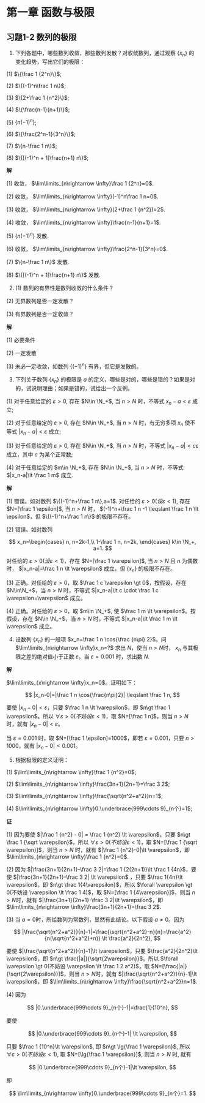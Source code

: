 # 第一章 函数与极限

## 习题1-2 数列的极限

1. 下列各题中，哪些数列收敛，那些数列发散？对收敛数列，通过观察 $\{x_n\}$ 的变化趋势，写出它们的极限：

(1) $\{\frac 1 {2^n}\}$; 

(2) $\{(-1)^n\frac 1 n\}$;

(3) $\{2+\frac 1 {n^2}\}$;

(4) $\{\frac{n-1}{n+1}\}$;

(5) $\{n(-1)^n\}$;

(6) $\{\frac{2^n-1}{3^n}\}$;

(7) $\{n-\frac 1 n\}$;

(8) $\{[(-1)^n + 1]\frac{n+1} n\}$;

**解**

(1) 收敛， $\lim\limits_{n\rightarrow \infty}\frac 1 {2^n}=0$.

(2) 收敛， $\lim\limits_{n\rightarrow \infty}(-1)^n\frac 1 n=0$.

(3) 收敛， $\lim\limits_{n\rightarrow \infty}(2+\frac 1 {n^2})=2$.

(4) 收敛， $\lim\limits_{n\rightarrow \infty}\frac{n-1}{n+1}=1$.

(5) $\{n(-1)^n\}$ 发散.

(6) 收敛， $\lim\limits_{n\rightarrow \infty}\frac{2^n-1}{3^n}=0$.

(7) $\{n-\frac 1 n\}$ 发散.

(8) $\{[(-1)^n + 1]\frac{n+1} n\}$ 发散.

2. (1) 数列的有界性是数列收敛的什么条件？

(2) 无界数列是否一定发散？

(3) 有界数列是否一定收敛？

**解**

(1) 必要条件

(2) 一定发散

(3) 未必一定收敛，如数列 $\{(-1)^n\}$ 有界，但它是发散的。

3. 下列关于数列 $\{x_n\}$ 的极限是 $a$ 的定义，哪些是对的，哪些是错的？如果是对的，试说明理由；如果是错的，试给出一个反例。

(1) 对于任意给定的 $\varepsilon \gt 0$, 存在 $N\in \N_+$, 当 $n\gt N$ 时，不等式 $x_n-a\lt \varepsilon$ 成立;

(2) 对于任意给定的 $\varepsilon \gt 0$, 存在 $N\in \N_+$, 当 $n\gt N$ 时，有无穷多项 $x_n$ 使不等式 $|x_n-a|\lt \varepsilon$ 成立;

(3) 对于任意给定的 $\varepsilon \gt 0$, 存在 $N\in \N_+$, 当 $n\gt N$ 时，不等式 $|x_n-a|\lt c\varepsilon$ 成立，其中 $c$ 为某个正常数;

(4) 对于任意给定的 $m\in \N_+$, 存在 $N\in \N_+$, 当 $n\gt N$ 时，不等式 $|x_n-a|\lt \frac 1 m$ 成立.

**解**

(1) 错误。如对数列 $\{(-1)^n+\frac 1 n\},a=1$. 对任给的 $\varepsilon \gt 0(设 \varepsilon \lt 1)$, 存在 $N=[\frac 1 \epsilon]$, 当 $n\gt N$ 时， $(-1)^n+\frac 1 n -1 \leqslant \frac 1 n \lt \epsilon$，但 $\{(-1)^n+\frac 1 n\}$ 的极限不存在。

(2) 错误。如对数列

$$
x_n=\begin{cases}
n, n=2k-1,\\
1-\frac 1 n, n=2k,
\end{cases}
k\in \N_+, a=1.
$$

对任给的 $\varepsilon\gt 0(设 \varepsilon \lt 1)$，存在 $N=[\frac 1 \varepsilon]$, 当 $n\gt N$ 且 $n$ 为偶数时， $|x_n-a|=\frac 1 n \lt \varepsilon$ 成立，但 $\{x_n\}$ 的极限不存在。

(3) 正确。对任给的 $\varepsilon \gt 0$，取 $\frac 1 c \varepsilon \gt 0$，按假设，存在 $N\in\N_+$，当 $n\gt N$ 时，不等式 $|x_n-a|\lt c \cdot \frac 1 c \varepsilon=\varepsilon$ 成立。

(4) 正确。对任给的 $\varepsilon \gt 0$，取 $m\in \N_+$, 使 $\frac 1 m \lt \varepsilon$。按假设，存在 $N\in \N_+$，当 $n\gt N$ 时，不等式 $|x_n-a|\lt \frac 1 m \lt \varepsilon$ 成立。

4. 设数列 $\{x_n\}$ 的一般项 $x_n=\frac 1 n \cos{\frac {n\pi} 2}$。问 $\lim\limits_{n\rightarrow \infty}x_n=?$ 求出 $N$，使当 $n\gt N$时， $x_n$ 与其极限之差的绝对值小于正数 $\varepsilon$。当 $\varepsilon=0.001$ 时，求出数 $N$.

**解**

$\lim\limits_{x\rightarrow \infty}x_n=0$。证明如下：

$$
|x_n-0|=|\frac 1 n \cos{\frac{n\pi}2}| \leqslant \frac 1 n,
$$

要使 $|x_n-0| \lt \varepsilon$，只要 $\frac 1 n \lt \varepsilon$，即 $n\gt \frac 1 \varepsilon$。所以 $\forall \varepsilon \gt 0(不妨设 \varepsilon \lt 1)$，取 $N=[\frac 1 n]$，则当 $n\gt N$ 时，就有 $|x_n-0|\lt \varepsilon$。

当 $\varepsilon=0.001$ 时，取 $N=[\frac 1 \epsilon]=1000$，即若 $\varepsilon=0.001$，只要 $n\gt 1000$，就有 $|x_n-0|\lt 0.001$。

5. 根据极限的定义证明：

(1) $\lim\limits_{n\rightarrow \infty}\frac 1 {n^2}=0$;

(2) $\lim\limits_{n\rightarrow \infty}\frac{3n+1}{2n+1}=\frac 3 2$;

(3) $\lim\limits_{n\rightarrow \infty}\frac{\sqrt{n^2+a^2}}n=1$;

(4) $\lim\limits_{n\rightarrow \infty}0.\underbrace{999\cdots 9}_{n个}=1$;

**证**

(1) 因为要使 $|\frac 1 {n^2} - 0| = \frac 1 {n^2} \lt \varepsilon$，只要 $n\gt \frac 1 {\sqrt \varepsilon}$，所以 $\forall \varepsilon \gt 0(不妨设 \varepsilon \lt 1)$，取 $N=[\frac 1 {\sqrt \varepsilon}]$，则当 $n\gt N$ 时，就有 $|\frac 1 {n^2}-0|\lt \varepsilon$，即 $\lim\limits_{n\rightarrow \infty}\frac 1 {n^2}=0$.

(2) 因为 $|\frac{3n+1}{2n+1}-\frac 3 2|=\frac 1 {2(2n+1)}\lt \frac 1 {4n}$，要使 $|\frac{3n+1}{2n+1}-\frac 3 2| \lt \varepsilon$ ，只要 $\frac 1{4n}\lt \varepsilon$，即 $n\gt \frac 1{4\varepsilon}$，所以 $\forall \varepsilon \gt 0(不妨设 \varepsilon \lt \frac 1 4)$，取 $N=[\frac 1 {4\varepsilon}]$，则当 $n\gt N$时，就有 $|\frac{3n+1}{2n+1}-\frac 3 2|\lt \varepsilon$，即 $\lim\limits_{n\rightarrow \infty}\frac{3n+1}{2n+1}=\frac 3 2$.

(3) 当 $a=0$时，所给数列为常数列，显然有此结论。以下假设 $a\ne 0$。因为

$$
|\frac{\sqrt{n^2+a^2}}{n}-1|=\frac{\sqrt{n^2+a^2}-n}{n}=\frac{a^2}{n(\sqrt{n^2+a^2}+n)} \lt \frac{a^2}{2n^2},
$$

要使 $|\frac{\sqrt{n^2+a^2}}{n}-1|\lt \varepsilon$，只要 $\frac{a^2}{2n^2}\lt \varepsilon$，即 $n\gt \frac{|a|}{\sqrt{2\varepsilon}}$。所以 $\forall \varepsilon \gt 0(不妨设 \varepsilon \lt \frac 1 2 a^2)$，取 $N=[\frac{|a|}{\sqrt{2\varepsilon}}]$，则当 $n\gt N$时，就有 $|\frac{\sqrt{n^2+a^2}}{n}-1|\lt \varepsilon$，即 $\lim\limits_{n\rightarrow \infty}\frac{\sqrt{n^2+a^2}}n=1$.

(4) 因为

$$
|0.\underbrace{999\cdots 9}_{n个}-1|=\frac{1}{10^n},
$$

要使

$$
|0.\underbrace{999\cdots 9}_{n个}-1| \lt \varepsilon,
$$

只要 $\frac 1 {10^n}\lt \varepsilon$, 即 $n\gt \lg{\frac 1 \varepsilon}$, 所以 $\forall \varepsilon \gt 0(不妨设 \varepsilon \lt 1)$, 取 $N=[\lg{\frac 1 \varepsilon}]$, 则当 $n\gt N$ 时, 就有

$$
|0.\underbrace{999\cdots 9}_{n个}-1|\lt \varepsilon,
$$

即 

$$
\lim\limits_{n\rightarrow \infty}0.\underbrace{999\cdots 9}_{n个}=1.
$$

